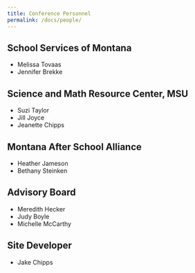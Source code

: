```yaml
---
title: Conference Personnel
permalink: /docs/people/
---
```


## School Services of Montana
- Melissa Tovaas
- Jennifer Brekke


## Science and Math Resource Center, MSU
- Suzi Taylor
- Jill Joyce
- Jeanette Chipps


## Montana After School Alliance
- Heather Jameson
- Bethany Steinken

## Advisory Board
- Meredith Hecker
- Judy Boyle
- Michelle McCarthy

## Site Developer
- Jake Chipps